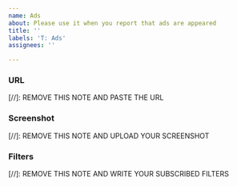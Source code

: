 ```yaml
---
name: Ads
about: Please use it when you report that ads are appeared
title: ''
labels: 'T: Ads'
assignees: ''

---
```


### URL
[//]: REMOVE THIS NOTE AND PASTE THE URL


### Screenshot
[//]: REMOVE THIS NOTE AND UPLOAD YOUR SCREENSHOT


### Filters
[//]: REMOVE THIS NOTE AND WRITE YOUR SUBSCRIBED FILTERS
